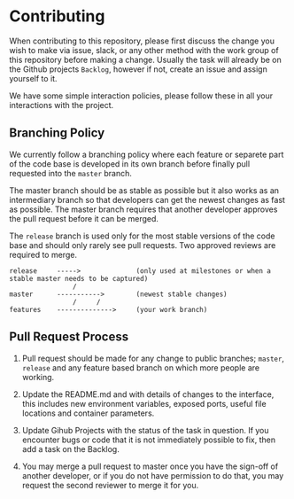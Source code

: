 # Contributing

When contributing to this repository, please first discuss the change you wish to make via issue,
slack, or any other method with the work group of this repository before making a change.
Usually the task will already be on the Github projects `Backlog`, however if not, create an issue and 
assign yourself to it.

We have some simple interaction policies, please follow these in all your interactions with the project.

## Branching Policy
We currently follow a branching policy where each feature or separete part of the code base is developed 
in its own branch before finally pull requested into the `master` branch. 

The master branch should be as stable as possible but it also works as an intermediary branch so that 
developers can get the newest changes as fast as possible. The master branch requires that another developer
approves the pull request before it can be merged.

The `release` branch is used only for the most stable versions of the code base and should only rarely
see pull requests. Two approved reviews are required to merge.

```
release		----->				(only used at milestones or when a stable master needs to be captured)
				/
master	 	----------->		(newest stable changes)
				/     /
features	-------------->		(your work branch)
```

## Pull Request Process

1. Pull request should be made for any change to public branches; `master`, `release` and any
feature based branch on which more people are working.

2. Update the README.md and with details of changes to the interface, this includes new environment 
   variables, exposed ports, useful file locations and container parameters.

3. Update Gihub Projects with the status of the task in question. If you encounter bugs or code that
	it is not immediately possible to fix, then add a task on the Backlog.

4. You may merge a pull request to master once you have the sign-off of another developer, or if you 
   do not have permission to do that, you may request the second reviewer to merge it for you.
